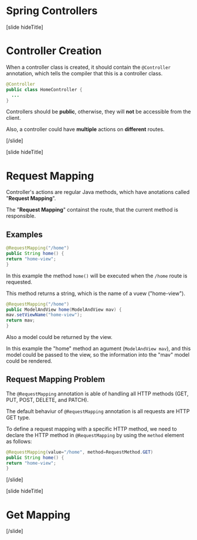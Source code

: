 # Spring Controllers

[slide hideTitle]
# Controller Creation

When a controller class is created, it should contain the `@Controller` annotation, which tells the compiler that this is a controller class.

```java
@Controller
public class HomeController {
  ...
}
```

Controllers should be **public**, otherwise, they will **not** be accessible from the client. 

Also, a controller could have **multiple** actions on **different** routes.

[/slide]

[slide hideTitle]
# Request Mapping

Controller's actions are regular Java methods, which have anotations called "**Request Mapping**".

The "**Request Mapping**" containst the route, that the current method is responsible.

## Examples

``` java
@RequestMapping("/home")
public String home() {
return "home-view";
}
```
In this example the method `home()` will be executed when the `/home` route is requested.

This method returns a string, which is the name of a vuew ("home-view").

``` java
@RequestMapping("/home")
public ModelAndView home(ModelAndView mav) {
mav.setViewName("home-view");
return mav;
}
```

Also a model could be returned by the view.

In this example the "home" method an agument (`ModelAndView mav`), and this model could be passed to the view, so the information into the "mav" model could be rendered.

## Request Mapping Problem

The `@RequestMapping` annotation is able of handling all HTTP methods (GET, PUT, POST, DELETE, and PATCH).

The default behaviur of `@RequestMapping` annotation is all requests are HTTP GET type.

To define a request mapping with a specific HTTP method, we need to declare the HTTP method in `@RequestMapping` by using the `method` element as follows:

```java
@RequestMapping(value="/home", method=RequestMethod.GET)
public String home() {
return "home-view";
}
```

[/slide]


[slide hideTitle]
# Get Mapping

[/slide]